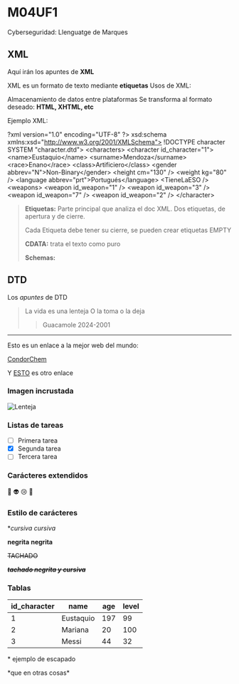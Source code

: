 # M04UF1
Cyberseguridad: Llenguatge de Marques

## XML
Aquí irán los apuntes de **XML**

XML es un formato de texto mediante **etiquetas**
Usos de XML:

Almacenamiento de datos entre plataformas
Se transforma al formato deseado: **HTML, XHTML, etc**

Ejemplo XML: 

?xml version="1.0" encoding="UTF-8" ?>
xsd:schema xmlns:xsd="http://www.w3.org/2001/XMLSchema">
!DOCTYPE character SYSTEM "character.dtd">
\<characters\>
	\<character id_character="1"\>
		\<name\>Eustaquio\</name\>
		\<surname\>Mendoza\</surname\>
		\<race\>Enano\</race\>
		\<class\>Artificiero\</class\>
		\<gender abbrev="N"\>Non-Binary\</gender\>
		\<height cm="130" /\>
		\<weight kg="80" /\>
		\<language abbrev="prt"\>Portugués\</language\>
		\<TieneLaESO /\>
		\<weapons\>
			\<weapon id_weapon="1" /\>
			\<weapon id_weapon="3" /\>
			\<weapon id_weapon="7" /\>
			\<weapon id_weapon="2" /\>
	\</character\>
>
>**Etiquetas:** Parte principal que analiza el doc XML. Dos etiquetas, de apertura y de cierre.
>
>Cada Etiqueta debe tener su cierre, se pueden crear etiquetas EMPTY
>
>**CDATA:** trata el texto como puro
>
>**Schemas:**


## DTD 
Los _apuntes_ de DTD


> La vida es una lenteja
> O la toma o la deja
>
>> Guacamole 2024-2001


---

Esto es un enlace a la mejor web del mundo:

[CondorChem](https://condorchem.com)

Y [ESTO](https://enti.cat) es otro enlace

### Imagen incrustada

![Lenteja](https://recetinas.com/wp-content/uploads/2020/01/lentejas-con-chorizo.jpg)

### Listas de tareas

- [ ] Primera tarea
- [x] Segunda tarea
- [ ] Tercera tarea

### Carácteres  extendidos

:poop: :alien: :cry: :imp:

### Estilo de carácteres

**cursiva* _cursiva_

**negrita** __negrita__

~~TACHADO~~

~~***tachado negrita y cursiva***~~

### Tablas

| id_character | name | age | level |
| --- | --- | --- | --- |
| 1 | Eustaquio | 197 | 99 |
| 2 | Mariana | 20 | 100 |
| 3 | Messi | 44 | 32 |

\* ejemplo de escapado

\*que en otras cosas\*
